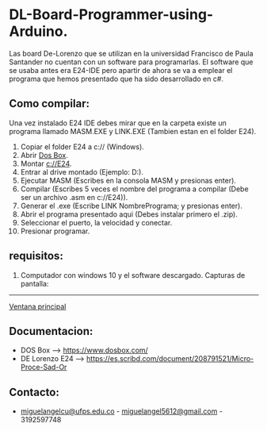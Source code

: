 DL-Board-Programmer-using-Arduino.
==========

Las board De-Lorenzo que se utilizan en la universidad Francisco de Paula Santander no cuentan con un software para programarlas.
El software que se usaba antes era E24-IDE pero apartir de ahora se va a emplear
el programa que hemos presentado que ha sido desarrollado en c#.

Como compilar:
-------------------
Una vez instalado E24 IDE debes mirar que en la carpeta existe un programa llamado
MASM.EXE y LINK.EXE (Tambien estan en el folder E24).
1. Copiar el folder E24 a c:// (Windows).
2. Abrir [Dos Box](https://www.dosbox.com/).
3. Montar [c://E24](https://www.dosbox.com/wiki/MOUNT).
4. Entrar al drive montado (Ejemplo: D:).
5. Ejecutar MASM (Escribes en la consola MASM y presionas enter).
6. Compilar (Escribes 5 veces el nombre del programa a compilar (Debe ser un archivo .asm en c://E24)).
7. Generar el .exe (Escribe LINK NombrePrograma; y presionas enter).
8. Abrir el programa presentado aqui (Debes instalar primero el .zip).
9. Seleccionar el puerto, la velocidad y conectar.
10. Presionar programar.

requisitos:
--------------------
1. Computador con windows 10 y el software descargado.
Capturas de pantalla:
--------------------
[Ventana principal](https://raw.githubusercontent.com/miguel5612/DL-Board-Programmer-using-Arduino/master/Ext/base.PNG)

Documentacion:
--------------------
+ DOS Box --> https://www.dosbox.com/
+ DE Lorenzo E24 --> https://es.scribd.com/document/208791521/Micro-Proce-Sad-Or

Contacto:
--------------------

+ miguelangelcu@ufps.edu.co - miguelangel5612@gmail.com - 3192597748

